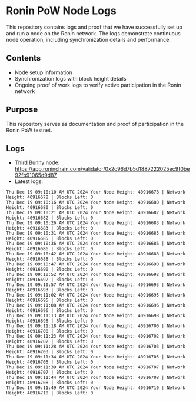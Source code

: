 # Ronin PoW Node Logs

This repository contains logs and proof that we have successfully set up and run a node on the Ronin network. The logs demonstrate continuous node operation, including synchronization details and performance.

## Contents

- Node setup information
- Synchronization logs with block height details
- Ongoing proof of work logs to verify active participation in the Ronin network

## Purpose

This repository serves as documentation and proof of participation in the Ronin PoW testnet.

## Logs

- [Third Bunny](https://thirdbunny.xyz/) node: https://app.roninchain.com/validator/0x2c96d7b5d1887222025ec9f0be92fb91065d9d87
- Latest logs:
```
Thu Dec 19 09:10:10 AM UTC 2024 Your Node Height: 40916678 | Network Height: 40916678 | Blocks Left: 0
Thu Dec 19 09:10:16 AM UTC 2024 Your Node Height: 40916680 | Network Height: 40916680 | Blocks Left: 0
Thu Dec 19 09:10:21 AM UTC 2024 Your Node Height: 40916682 | Network Height: 40916682 | Blocks Left: 0
Thu Dec 19 09:10:26 AM UTC 2024 Your Node Height: 40916683 | Network Height: 40916683 | Blocks Left: 0
Thu Dec 19 09:10:31 AM UTC 2024 Your Node Height: 40916685 | Network Height: 40916685 | Blocks Left: 0
Thu Dec 19 09:10:36 AM UTC 2024 Your Node Height: 40916686 | Network Height: 40916686 | Blocks Left: 0
Thu Dec 19 09:10:42 AM UTC 2024 Your Node Height: 40916688 | Network Height: 40916688 | Blocks Left: 0
Thu Dec 19 09:10:47 AM UTC 2024 Your Node Height: 40916690 | Network Height: 40916690 | Blocks Left: 0
Thu Dec 19 09:10:52 AM UTC 2024 Your Node Height: 40916692 | Network Height: 40916692 | Blocks Left: 0
Thu Dec 19 09:10:57 AM UTC 2024 Your Node Height: 40916693 | Network Height: 40916693 | Blocks Left: 0
Thu Dec 19 09:11:02 AM UTC 2024 Your Node Height: 40916695 | Network Height: 40916695 | Blocks Left: 0
Thu Dec 19 09:11:08 AM UTC 2024 Your Node Height: 40916696 | Network Height: 40916696 | Blocks Left: 0
Thu Dec 19 09:11:13 AM UTC 2024 Your Node Height: 40916698 | Network Height: 40916698 | Blocks Left: 0
Thu Dec 19 09:11:18 AM UTC 2024 Your Node Height: 40916700 | Network Height: 40916700 | Blocks Left: 0
Thu Dec 19 09:11:23 AM UTC 2024 Your Node Height: 40916702 | Network Height: 40916702 | Blocks Left: 0
Thu Dec 19 09:11:28 AM UTC 2024 Your Node Height: 40916703 | Network Height: 40916703 | Blocks Left: 0
Thu Dec 19 09:11:34 AM UTC 2024 Your Node Height: 40916705 | Network Height: 40916705 | Blocks Left: 0
Thu Dec 19 09:11:39 AM UTC 2024 Your Node Height: 40916707 | Network Height: 40916707 | Blocks Left: 0
Thu Dec 19 09:11:44 AM UTC 2024 Your Node Height: 40916708 | Network Height: 40916708 | Blocks Left: 0
Thu Dec 19 09:11:49 AM UTC 2024 Your Node Height: 40916710 | Network Height: 40916710 | Blocks Left: 0
```

